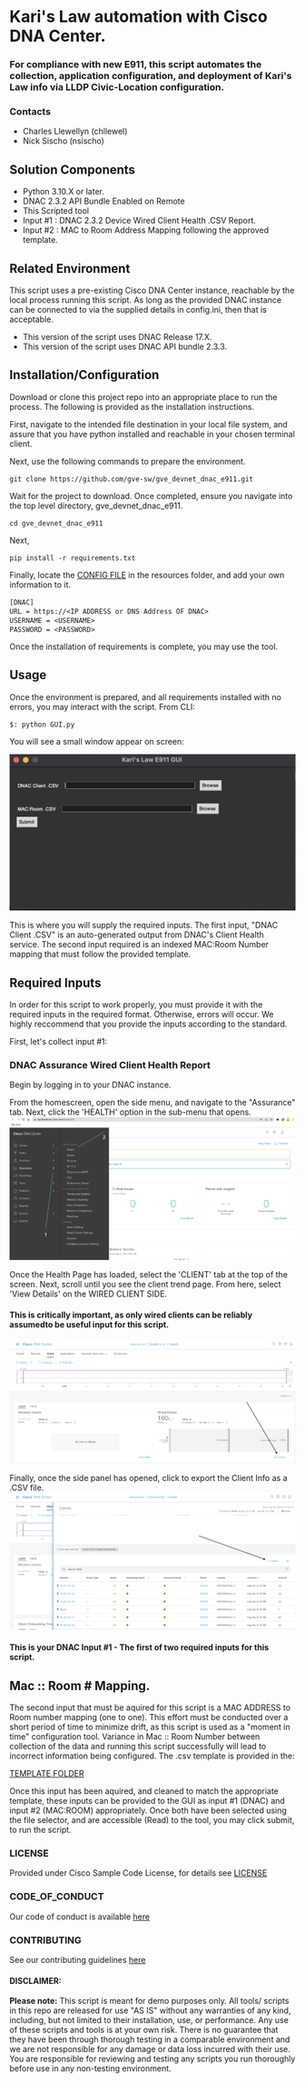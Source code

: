 # Kari's Law automation with Cisco DNA Center.
### For compliance with new E911, this script automates the collection, application configuration, and deployment of Kari's Law info via LLDP Civic-Location configuration.

### Contacts
* Charles Llewellyn (chllewel)
*  Nick Sischo (nsischo)

## Solution Components
* Python 3.10.X or later.
* DNAC 2.3.2 API Bundle Enabled on Remote
* This Scripted tool
* Input #1 : DNAC 2.3.2 Device Wired Client Health .CSV Report.
* Input #2 : MAC to Room Address Mapping following the approved template.

## Related Environment
This script uses a pre-existing Cisco DNA Center instance, reachable by the local process running this script. 
As long as the provided DNAC instance can be connected to via the supplied details in config.ini, then that is acceptable. 
* This version of the script uses DNAC Release 17.X. 
* This version of the script uses DNAC API bundle 2.3.3.


## Installation/Configuration
Download or clone this project repo into an appropriate place to run the process. 
The following is provided as the installation instructions.

First, navigate to the intended file destination in your local file system, and assure that you have python installed
and reachable in your chosen terminal client. 

Next, use the following commands to prepare the environment.
```
git clone https://github.com/gve-sw/gve_devnet_dnac_e911.git
```
Wait for the project to download. Once completed, ensure you navigate into the top level directory, gve_devnet_dnac_e911.
```
cd gve_devnet_dnac_e911
```
Next,
```
pip install -r requirements.txt
```

Finally, locate the [CONFIG FILE](./resources/config.ini) in the resources folder, and add your own information to it.
```
[DNAC]
URL = https://<IP ADDRESS or DNS Address OF DNAC>
USERNAME = <USERNAME>
PASSWORD = <PASSWORD>
```
Once the installation of requirements is complete, you may use the tool.

## Usage

Once the environment is prepared, and all requirements installed with no errors, you may interact with the script.
From CLI:


    $: python GUI.py


You will see a small window appear on screen:

![GUI Screenshot](./IMAGES/GUI.png)

This is where you will supply the required inputs.
The first input, "DNAC Client .CSV" is an auto-generated output from DNAC's Client Health service.
The second input required is an indexed MAC:Room Number mapping that must follow the provided template.

## Required Inputs
In order for this script to work properly, you must provide it with the required inputs in the required format. 
Otherwise, errors will occur. We highly reccommend that you provide the inputs according to the standard. 

First, let's collect input #1:
### DNAC Assurance Wired Client Health Report
Begin by logging in to your DNAC instance.

From the homescreen, open the side menu, and navigate to the "Assurance" tab.
Next, click the 'HEALTH' option in the sub-menu that opens.
![Tutorial Image 1](./IMAGES/Tutorial1.jpeg)

Once the Health Page has loaded, select the 'CLIENT' tab at the top of the screen.
Next, scroll until you see the client trend page. From here, select 'View Details' on the WIRED CLIENT SIDE.

#### This is critically important, as only wired clients can be reliably assumedto be useful input for this script. 

![Tutorial Image 2](./IMAGES/Tutorial2.png)

Finally, once the side panel has opened, click to export the Client Info as a .CSV file.
![Tutorial Image 2](./IMAGES/Tutorial3.png)
#### This is your DNAC Input #1 - The first of two required inputs for this script.

## Mac :: Room # Mapping.
The second input that must be aquired for this script is a MAC ADDRESS to Room number mapping (one to one). 
This effort must be conducted over a short period of time to minimize drift, as this script is used as a 
"moment in time" configuration tool. Variance in Mac :: Room Number between collection of the data and running this script successfully will lead to incorrect information being configured. 
The .csv template is provided in the: 

[TEMPLATE FOLDER](./Templates/EXAMPLE_MAC.csv)

Once this input has been aquired, and cleaned to match the appropriate 
template, these inputs can be provided to the GUI as input #1 (DNAC) and input #2 (MAC:ROOM) appropriately.
Once both have been selected using the file selector, and are accessible (Read) to the tool, you may click submit, to run the script. 



### LICENSE

Provided under Cisco Sample Code License, for details see [LICENSE](LICENSE.md)

### CODE_OF_CONDUCT

Our code of conduct is available [here](CODE_OF_CONDUCT.md)

### CONTRIBUTING

See our contributing guidelines [here](CONTRIBUTING.md)

#### DISCLAIMER:
<b>Please note:</b> This script is meant for demo purposes only. All tools/ scripts in this repo are released for use "AS IS" without any warranties of any kind, including, but not limited to their installation, use, or performance. Any use of these scripts and tools is at your own risk. There is no guarantee that they have been through thorough testing in a comparable environment and we are not responsible for any damage or data loss incurred with their use.
You are responsible for reviewing and testing any scripts you run thoroughly before use in any non-testing environment.
